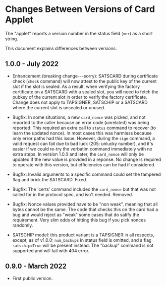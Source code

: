 
# Changes Between Versions of Card Applet

The "applet" reports a version number in the status field (`ver`) as a short string.

This document explains differences between versions.

## 1.0.0 - July 2022

- Enhancement (breaking change---sorry): SATSCARD during certificate
check (`check` command) will now attest to the public key of the
current slot if the slot is sealed.  As a result, when verifying
the factory certificate on a SATSCARD with a sealed slot, you will
need to fetch the pubkey of the current slot in order to verify the
factory certificate. Change does not apply to TAPSIGNER, SATSCHIP
or a SATSCARD where the current slot is unsealed or unused.

- Bugfix: In some situations, a new `card_nonce` was picked, and
not reported to the caller because an error code (unrelated) was
being reported.  This required an extra call to `status` command
to recover (to learn the updated nonce). In most cases this was
harmless because only error paths had this issue. However, during
the `sign` command, a valid request can fail due to bad luck
(205: unlucky number), and it's easier if we could re-try the verbatim
command immediately with no extra steps. In version 1.0.0 and later,
the `card_nonce` will only be updated if the new value is provided
in a reponse. No change is required to operate with this version,
but efficiencies can be had if considered.

- Bugfix: Invalid arguments to a specific command could
set the tampered flag and brick the SATSCARD. Fixed.

- Bugfix: The 'certs' command included the `card_nonce` but that
was not called for in the protocol spec, and isn't needed. Removed.

- Bugfix: Nonce values provided have to be "non weak", meaning that
all bytes cannot be the same. The code that checks this on the card
had a bug and would reject as "weak" some cases that do satify the
requirement. Very slim odds of hitting this bug if you pick nonces
randomly.

- SATSCHIP model: this product variant is a TAPSIGNER in all respects,
except, as of v1.0.0: `num_backups` in status field is omitted, and
a flag `satschip=True` will be present instead. The "backup" command
is not supported and will fail with 404 error.

## 0.9.0 - March 2022

- First public version.

